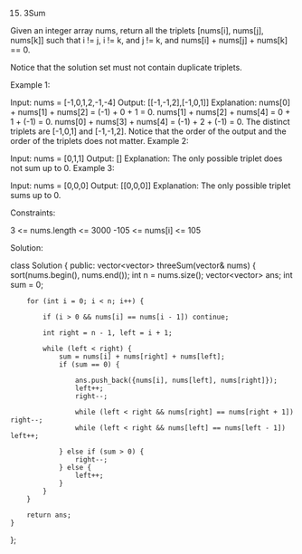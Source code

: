 15. 3Sum

Given an integer array nums, return all the triplets [nums[i], nums[j], nums[k]] such that i != j, i != k, and j != k, and nums[i] + nums[j] + nums[k] == 0.

Notice that the solution set must not contain duplicate triplets.

 

Example 1:

Input: nums = [-1,0,1,2,-1,-4]
Output: [[-1,-1,2],[-1,0,1]]
Explanation: 
nums[0] + nums[1] + nums[2] = (-1) + 0 + 1 = 0.
nums[1] + nums[2] + nums[4] = 0 + 1 + (-1) = 0.
nums[0] + nums[3] + nums[4] = (-1) + 2 + (-1) = 0.
The distinct triplets are [-1,0,1] and [-1,-1,2].
Notice that the order of the output and the order of the triplets does not matter.
Example 2:

Input: nums = [0,1,1]
Output: []
Explanation: The only possible triplet does not sum up to 0.
Example 3:

Input: nums = [0,0,0]
Output: [[0,0,0]]
Explanation: The only possible triplet sums up to 0.
 

Constraints:

3 <= nums.length <= 3000
-105 <= nums[i] <= 105

Solution:

class Solution {
public:
    vector<vector<int>> threeSum(vector<int>& nums) {
        sort(nums.begin(), nums.end());
        int n = nums.size();
        vector<vector<int>> ans;
        int sum = 0;

        for (int i = 0; i < n; i++) {

            if (i > 0 && nums[i] == nums[i - 1]) continue; 

            int right = n - 1, left = i + 1;

            while (left < right) {
                sum = nums[i] + nums[right] + nums[left];
                if (sum == 0) {

                    ans.push_back({nums[i], nums[left], nums[right]});
                    left++;
                    right--;

                    while (left < right && nums[right] == nums[right + 1]) right--;
                    while (left < right && nums[left] == nums[left - 1])  left++;

                } else if (sum > 0) {
                    right--;
                } else {
                    left++;
                }
            }
        }

        return ans;
    }
};